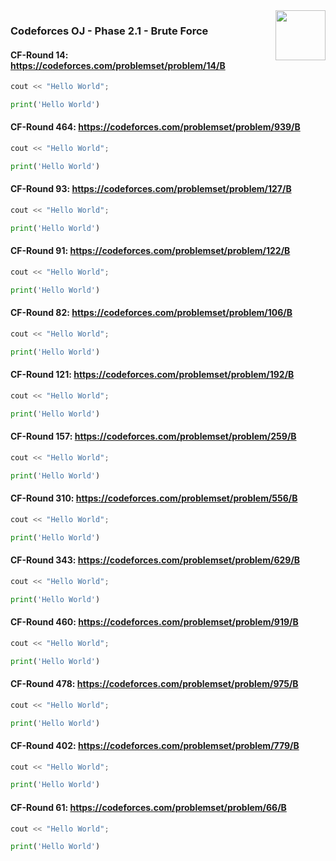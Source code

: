 <img align="right" width="80" height="80" src="https://github.com/cs-MohamedAyman/Problem-Solving-Training/blob/master/online-judges-logos/codeforces.jpg">

### Codeforces OJ - Phase 2.1 - Brute Force

#### CF-Round 14: https://codeforces.com/problemset/problem/14/B
```cpp
cout << "Hello World";
```
```python
print('Hello World')
```

#### CF-Round 464: https://codeforces.com/problemset/problem/939/B
```cpp
cout << "Hello World";
```
```python
print('Hello World')
```

#### CF-Round 93: https://codeforces.com/problemset/problem/127/B
```cpp
cout << "Hello World";
```
```python
print('Hello World')
```

#### CF-Round 91: https://codeforces.com/problemset/problem/122/B
```cpp
cout << "Hello World";
```
```python
print('Hello World')
```

#### CF-Round 82: https://codeforces.com/problemset/problem/106/B
```cpp
cout << "Hello World";
```
```python
print('Hello World')
```

#### CF-Round 121: https://codeforces.com/problemset/problem/192/B
```cpp
cout << "Hello World";
```
```python
print('Hello World')
```

#### CF-Round 157: https://codeforces.com/problemset/problem/259/B
```cpp
cout << "Hello World";
```
```python
print('Hello World')
```

#### CF-Round 310: https://codeforces.com/problemset/problem/556/B
```cpp
cout << "Hello World";
```
```python
print('Hello World')
```

#### CF-Round 343: https://codeforces.com/problemset/problem/629/B
```cpp
cout << "Hello World";
```
```python
print('Hello World')
```

#### CF-Round 460: https://codeforces.com/problemset/problem/919/B
```cpp
cout << "Hello World";
```
```python
print('Hello World')
```

#### CF-Round 478: https://codeforces.com/problemset/problem/975/B
```cpp
cout << "Hello World";
```
```python
print('Hello World')
```

#### CF-Round 402: https://codeforces.com/problemset/problem/779/B
```cpp
cout << "Hello World";
```
```python
print('Hello World')
```

#### CF-Round 61: https://codeforces.com/problemset/problem/66/B
```cpp
cout << "Hello World";
```
```python
print('Hello World')
```
